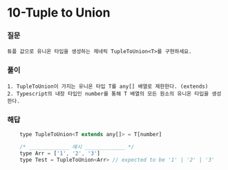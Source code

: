 # 10-Tuple to Union

### 질문
	튜플 값으로 유니온 타입을 생성하는 제네릭 TupleToUnion<T>를 구현하세요.

### 풀이
	1. TupleToUnion이 가지는 유니온 타입 T를 any[] 배열로 제한한다. (extends)
	2. Typescript의 내장 타입인 number를 통해 T 배열의 모든 원소의 유니온 타입을 생성한다.

### 해답
```javascript
	type TupleToUnion<T extends any[]> = T[number]

	/* _____________ 예시 _____________ */
	type Arr = ['1', '2', '3']
	type Test = TupleToUnion<Arr> // expected to be '1' | '2' | '3'
```